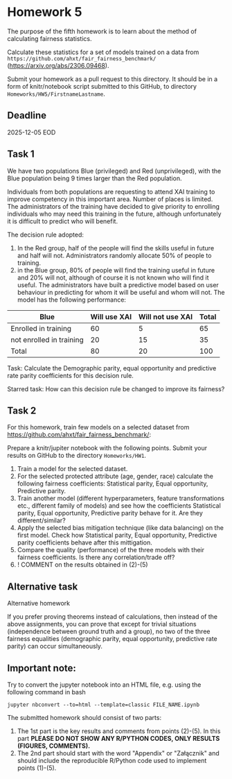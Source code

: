 # Homework 5

The purpose of the fifth homework is to learn about the method of calculating fairness statistics.

Calculate these statistics for a set of models trained on a data from `https://github.com/ahxt/fair_fairness_benchmark/` (https://arxiv.org/abs/2306.09468).

Submit your homework as a pull request to this directory.
It should be in a form of knitr/notebook script submitted to this GitHub, to directory `Homeworks/HW5/FirstnameLastname`.

## Deadline 

2025-12-05 EOD

## Task 1

We have two populations Blue (privileged) and Red (unprivileged), with the Blue population being 9 times larger than the Red population.

Individuals from both populations are requesting to attend XAI training to improve competency in this important area. Number of places is limited. The administrators of the training have decided to give priority to enrolling individuals who may need this training in the future, although unfortunately it is difficult to predict who will benefit.

The decision rule adopted:
1. In the Red group, half of the people will find the skills useful in future and half will not. Administrators randomly allocate 50% of people to training.
2. in the Blue group, 80% of people will find the training useful in future and 20% will not, although of course it is not known who will find it useful. The administrators have built a predictive model based on user behaviour in predicting for whom it will be useful and whom will not. The model has the following performance:


| Blue                     	| Will use XAI 	| Will not use XAI 	| Total 	|
|--------------------------	|--------------	|------------------	|-------	|
| Enrolled in training     	| 60           	| 5               	| 65    	|
| not enrolled in training 	| 20            	| 15               	| 35    	|
| Total                    	| 80           	| 20               	| 100   	|


Task: Calculate the Demographic parity, equal opportunity and predictive rate parity coefficients for this decision rule.

Starred task: How can this decision rule be changed to improve its fairness?


## Task 2

For this homework, train few models on a selected dataset from https://github.com/ahxt/fair_fairness_benchmark/:

Prepare a knitr/jupiter notebook with the following points.
Submit your results on GitHub to the directory `Homeworks/HW1`.

1. Train a model for the selected dataset. 
2. For the selected protected attribute (age, gender, race) calculate the following fairness coefficients: Statistical parity, Equal opportunity, Predictive parity.
3. Train another model (different hyperparameters, feature transformations etc., different family of models) and see how the coefficients Statistical parity, Equal opportunity, Predictive parity behave for it. Are they different/similar?
4. Apply the selected bias mitigation technique (like data balancing) on the first model. Check how Statistical parity, Equal opportunity, Predictive parity coefficients behave after this mittigation.
5. Compare the quality (performance) of the three models with their fairness coefficients. Is there any correlation/trade off? 
6. ! COMMENT on the results obtained in (2)-(5)


## Alternative task

Alternative homework

If you prefer proving theorems instead of calculations,
then instead of the above assignments, 
you can prove that except for trivial situations 
(independence between ground truth and a group), 
no two of the three fairness equalities 
(demographic parity, equal opportunity, predictive rate parity) 
can occur simultaneously.


## **Important note:**

Try to convert the jupyter notebook into an HTML file, e.g. using the following command in bash

```
jupyter nbconvert --to=html --template=classic FILE_NAME.ipynb
```

The submitted homework should consist of two parts:

1. The 1st part is the key results and comments from points (2)-(5). In this part **PLEASE DO NOT SHOW ANY R/PYTHON CODES, ONLY RESULTS (FIGURES, COMMENTS).**
2. The 2nd part should start with the word "Appendix" or "Załącznik" and should include the reproducible R/Python code used to implement points (1)-(5).


